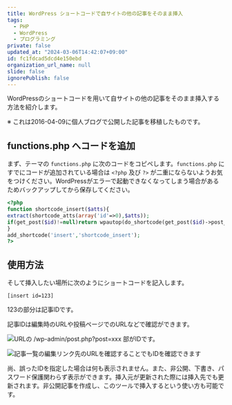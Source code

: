 ```yaml
---
title: WordPress ショートコードで自サイトの他の記事をそのまま挿入
tags:
  - PHP
  - WordPress
  - プログラミング
private: false
updated_at: "2024-03-06T14:42:07+09:00"
id: fc1fdcad5dcd4e150ebd
organization_url_name: null
slide: false
ignorePublish: false
---
```


WordPressのショートコードを用いて自サイトの他の記事をそのまま挿入する方法を紹介します。

※ これは2016-04-09に個人ブログで公開した記事を移植したものです。

## functions.php へコードを追加

まず、テーマの `functions.php` に次のコードをコピペします。`functions.php` にすでにコードが追加されている場合は `<?php` 及び `?>` が二重にならないようお気をつけください。WordPressがエラーで起動できなくなってしまう場合があるためバックアップしてから保存してください。

```php
<?php
function shortcode_insert($atts){
extract(shortcode_atts(array('id'=>0),$atts));
if(get_post($id)!=null)return wpautop(do_shortcode(get_post($id)->post_content));
}
add_shortcode('insert','shortcode_insert');
?>
```

## 使用方法

そして挿入したい場所に次のようにショートコードを記入します。

`[insert id=123]`

123の部分は記事IDです。

記事IDは編集時のURLや投稿ページでのURLなどで確認ができます。

![URLの /wp-admin/post.php?post=xxx 部がIDです。](https://qiita-image-store.s3.ap-northeast-1.amazonaws.com/0/684999/5d8e386c-c43b-3d30-74a3-cd3bdb70f08d.png)

![記事一覧の編集リンク先のURLを確認することでもIDを確認できます](https://qiita-image-store.s3.ap-northeast-1.amazonaws.com/0/684999/14fe9962-9220-5b61-40be-0c78ca2d4c93.png)

尚、誤ったIDを指定した場合は何も表示されません。また、非公開、下書き、パスワード保護関わらず表示ができます。挿入元が更新された際には挿入先でも更新されます。非公開記事を作成し、このツールで挿入するという使い方も可能です。
